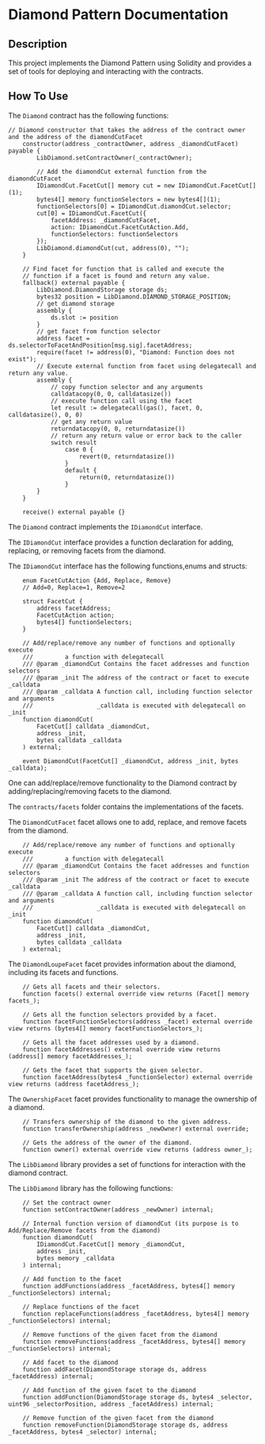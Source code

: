 # Diamond Pattern Documentation

## Description
This project implements the Diamond Pattern using Solidity and provides a set of tools for deploying and interacting with the contracts.

## How To Use

The `Diamond` contract has the following functions:

```solidity
// Diamond constructor that takes the address of the contract owner and the address of the diamondCutFacet
    constructor(address _contractOwner, address _diamondCutFacet) payable {        
        LibDiamond.setContractOwner(_contractOwner);

        // Add the diamondCut external function from the diamondCutFacet
        IDiamondCut.FacetCut[] memory cut = new IDiamondCut.FacetCut[](1);
        bytes4[] memory functionSelectors = new bytes4[](1);
        functionSelectors[0] = IDiamondCut.diamondCut.selector;
        cut[0] = IDiamondCut.FacetCut({
            facetAddress: _diamondCutFacet, 
            action: IDiamondCut.FacetCutAction.Add, 
            functionSelectors: functionSelectors
        });
        LibDiamond.diamondCut(cut, address(0), "");        
    }

    // Find facet for function that is called and execute the
    // function if a facet is found and return any value.
    fallback() external payable {
        LibDiamond.DiamondStorage storage ds;
        bytes32 position = LibDiamond.DIAMOND_STORAGE_POSITION;
        // get diamond storage
        assembly {
            ds.slot := position
        }
        // get facet from function selector
        address facet = ds.selectorToFacetAndPosition[msg.sig].facetAddress;
        require(facet != address(0), "Diamond: Function does not exist");
        // Execute external function from facet using delegatecall and return any value.
        assembly {
            // copy function selector and any arguments
            calldatacopy(0, 0, calldatasize())
            // execute function call using the facet
            let result := delegatecall(gas(), facet, 0, calldatasize(), 0, 0)
            // get any return value
            returndatacopy(0, 0, returndatasize())
            // return any return value or error back to the caller
            switch result
                case 0 {
                    revert(0, returndatasize())
                }
                default {
                    return(0, returndatasize())
                }
        }
    }

    receive() external payable {}
```

The `Diamond` contract implements the `IDiamondCut` interface.

The `IDiamondCut` interface provides a function declaration for adding, replacing, or removing facets from the diamond.

The `IDiamondCut` interface has the following functions,enums and structs:

```solidity
    enum FacetCutAction {Add, Replace, Remove}
    // Add=0, Replace=1, Remove=2

    struct FacetCut {
        address facetAddress;
        FacetCutAction action;
        bytes4[] functionSelectors;
    }

    // Add/replace/remove any number of functions and optionally execute
    ///         a function with delegatecall
    /// @param _diamondCut Contains the facet addresses and function selectors
    /// @param _init The address of the contract or facet to execute _calldata
    /// @param _calldata A function call, including function selector and arguments
    ///                  _calldata is executed with delegatecall on _init
    function diamondCut(
        FacetCut[] calldata _diamondCut,
        address _init,
        bytes calldata _calldata
    ) external;

    event DiamondCut(FacetCut[] _diamondCut, address _init, bytes _calldata);
```
One can add/replace/remove functionality to the Diamond contract by adding/replacing/removing facets to the diamond.

The `contracts/facets` folder contains the implementations of the facets.

The `DiamondCutFacet` facet allows one to add, replace, and remove facets from the diamond.

```solidity
    // Add/replace/remove any number of functions and optionally execute
    ///         a function with delegatecall
    /// @param _diamondCut Contains the facet addresses and function selectors
    /// @param _init The address of the contract or facet to execute _calldata
    /// @param _calldata A function call, including function selector and arguments
    ///                  _calldata is executed with delegatecall on _init
    function diamondCut(
        FacetCut[] calldata _diamondCut,
        address _init,
        bytes calldata _calldata
    ) external;

```

The `DiamondLoupeFacet` facet provides information about the diamond, including its facets and functions.

```solidity
    // Gets all facets and their selectors.
    function facets() external override view returns (Facet[] memory facets_);

    // Gets all the function selectors provided by a facet.
    function facetFunctionSelectors(address _facet) external override view returns (bytes4[] memory facetFunctionSelectors_);

    // Gets all the facet addresses used by a diamond.
    function facetAddresses() external override view returns (address[] memory facetAddresses_);

    // Gets the facet that supports the given selector.
    function facetAddress(bytes4 _functionSelector) external override view returns (address facetAddress_);
```

The `OwnershipFacet` facet provides functionality to manage the ownership of a diamond.

```solidity
    // Transfers ownership of the diamond to the given address.
    function transferOwnership(address _newOwner) external override;

    // Gets the address of the owner of the diamond.
    function owner() external override view returns (address owner_);
```

The `LibDiamond` library provides a set of functions for interaction with the diamond contract.

The `LibDiamond` library has the following functions:

```solidity
    // Set the contract owner
    function setContractOwner(address _newOwner) internal;

    // Internal function version of diamondCut (its purpose is to Add/Replace/Remove facets from the diamond)
    function diamondCut(
        IDiamondCut.FacetCut[] memory _diamondCut,
        address _init,
        bytes memory _calldata
    ) internal;

    // Add function to the facet
    function addFunctions(address _facetAddress, bytes4[] memory _functionSelectors) internal;

    // Replace functions of the facet
    function replaceFunctions(address _facetAddress, bytes4[] memory _functionSelectors) internal;

    // Remove functions of the given facet from the diamond
    function removeFunctions(address _facetAddress, bytes4[] memory _functionSelectors) internal;

    // Add facet to the diamond
    function addFacet(DiamondStorage storage ds, address _facetAddress) internal;

    // Add function of the given facet to the diamond
    function addFunction(DiamondStorage storage ds, bytes4 _selector, uint96 _selectorPosition, address _facetAddress) internal;

    // Remove function of the given facet from the diamond
    function removeFunction(DiamondStorage storage ds, address _facetAddress, bytes4 _selector) internal;
```
